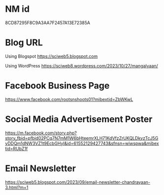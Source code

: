# NM id
8CD87295F8C9A3AA7F2457A13E72385A

# Blog URL
Using Blogspot
https://sciweb5.blogspot.com

Using WordPress
https://sciweb8.wordpress.com/2023/10/27/mangalyaan/

# Facebook Business Page 
https://www.facebook.com/rootsnshoots01?mibextid=ZbWKwL

# Social Media Advertisement Poster 
https://m.facebook.com/story.php?story_fbid=pfbid02PCq7N7mM1W6bHteemrXLH71KdVfzZrUKQLDkyzTcJ5GyDDQm1dNW3VZ1t9EcbGHyl&id=61552129427743&sfnsn=wiwspwa&mibextid=RUbZ1f

# Email Newsletter 
https://sciweb5.blogspot.com/2023/09/email-newsletter-chandrayaan-3.html?m=1
